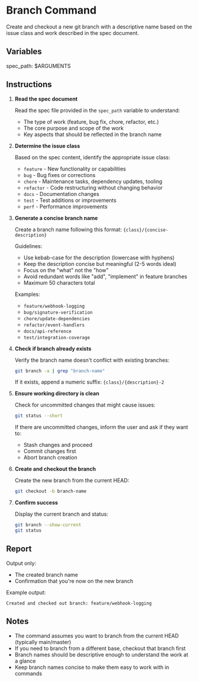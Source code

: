 # Branch Command

Create and checkout a new git branch with a descriptive name based on the issue class and work described in the spec document.

## Variables
spec_path: $ARGUMENTS

## Instructions

1. **Read the spec document**
   
   Read the spec file provided in the `spec_path` variable to understand:
   - The type of work (feature, bug fix, chore, refactor, etc.)
   - The core purpose and scope of the work
   - Key aspects that should be reflected in the branch name

2. **Determine the issue class**
   
   Based on the spec content, identify the appropriate issue class:
   - `feature` - New functionality or capabilities
   - `bug` - Bug fixes or corrections
   - `chore` - Maintenance tasks, dependency updates, tooling
   - `refactor` - Code restructuring without changing behavior
   - `docs` - Documentation changes
   - `test` - Test additions or improvements
   - `perf` - Performance improvements

3. **Generate a concise branch name**
   
   Create a branch name following this format: `{class}/{concise-description}`
   
   Guidelines:
   - Use kebab-case for the description (lowercase with hyphens)
   - Keep the description concise but meaningful (2-5 words ideal)
   - Focus on the "what" not the "how"
   - Avoid redundant words like "add", "implement" in feature branches
   - Maximum 50 characters total
   
   Examples:
   - `feature/webhook-logging`
   - `bug/signature-verification`
   - `chore/update-dependencies`
   - `refactor/event-handlers`
   - `docs/api-reference`
   - `test/integration-coverage`

4. **Check if branch already exists**
   
   Verify the branch name doesn't conflict with existing branches:
   ```bash
   git branch -a | grep "branch-name"
   ```
   
   If it exists, append a numeric suffix: `{class}/{description}-2`

5. **Ensure working directory is clean**
   
   Check for uncommitted changes that might cause issues:
   ```bash
   git status --short
   ```
   
   If there are uncommitted changes, inform the user and ask if they want to:
   - Stash changes and proceed
   - Commit changes first
   - Abort branch creation

6. **Create and checkout the branch**
   
   Create the new branch from the current HEAD:
   ```bash
   git checkout -b branch-name
   ```

7. **Confirm success**
   
   Display the current branch and status:
   ```bash
   git branch --show-current
   git status
   ```

## Report

Output only:
- The created branch name
- Confirmation that you're now on the new branch

Example output:
```
Created and checked out branch: feature/webhook-logging
```

## Notes

- The command assumes you want to branch from the current HEAD (typically main/master)
- If you need to branch from a different base, checkout that branch first
- Branch names should be descriptive enough to understand the work at a glance
- Keep branch names concise to make them easy to work with in commands
